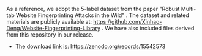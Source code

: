 As a reference, we adopt the 5-label dataset from the paper "Robust Multi-tab Website Fingerprinting Attacks in the Wild" . The dataset and related materials are publicly available at: https://github.com/Xinhao-Deng/Website-Fingerprinting-Library . We have also included files derived from this repository in our release.

- The download link is: https://zenodo.org/records/15542573
